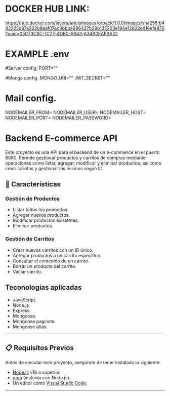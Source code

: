 
# DOCKER HUB LINK:
https://hub.docker.com/layers/arieloimages/orpack/1.0.0/images/sha256:b492225d97a222b8eaf07ec3bbba986427b29b135203e194e12b22ed16efe970?uuid=05C73C8C-1C77-4DB0-AB43-A34B0EAFBA22

# EXAMPLE .env

#Server config.
PORT=""

#Mongo config.
MONGO_URI=""
JWT_SECRET=""

# Mail config.
NODEMAILER_FROM=
NODEMAILER_USER=
NODEMAILER_HOST=
NODEMAILER_PORT=
NODEMAILER_PASSWORD=



# Backend E-commerce API

Este proyecto es una API para el backend de un e-commerce en el puerto 8080. Permite gestionar productos y carritos de compras mediante operaciones como listar, agregar, modificar y eliminar productos, así como crear carritos y gestionar los mismos según ID.

## 🚀 Características

### **Gestión de Productos**
- Listar todos los productos.
- Agregar nuevos productos.
- Modificar productos existentes.
- Eliminar productos.

### **Gestión de Carritos**
- Crear nuevos carritos con un ID único.
- Agregar productos a un carrito específico.
- Consultar el contenido de un carrito.
- Borrar un producto del carrito.
- Vaciar carrito.

## Teconologías aplicadas
- JavaScript.
- Node.js.
- Express.
- Mongoose.
- Mongoose paginate.
- Mongoose atlas.

---

## 📋 Requisitos Previos

Antes de ejecutar este proyecto, asegúrate de tener instalado lo siguiente:

- [Node.js](https://nodejs.org/) v16 o superior.
- [npm](https://www.npmjs.com/) (incluido con Node.js).
- Un editor como [Visual Studio Code](https://code.visualstudio.com/).

---